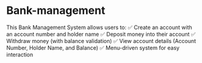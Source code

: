 # Bank-management


This Bank Management System allows users to:
✅ Create an account with an account number and holder name
✅ Deposit money into their account
✅ Withdraw money (with balance validation)
✅ View account details (Account Number, Holder Name, and Balance)
✅ Menu-driven system for easy interaction
